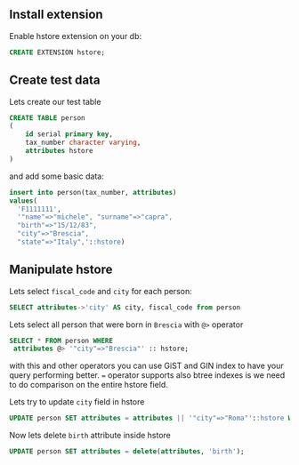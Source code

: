 ## Install extension

Enable hstore extension on your db:

```sql
CREATE EXTENSION hstore;
```

## Create test data

Lets create our test table

```sql
CREATE TABLE person
(
    id serial primary key,
    tax_number character varying,
    attributes hstore
)
```

and add some basic data:

```sql
insert into person(tax_number, attributes) 
values(
  'F1111111', 
  '"name"=>"michele", "surname"=>"capra",
  "birth"=>"15/12/83",
  "city"=>"Brescia",
  "state"=>"Italy",'::hstore)
```

## Manipulate hstore

Lets select `fiscal_code` and `city` for each person:
```sql
SELECT attributes->'city' AS city, fiscal_code from person
```
Lets select all person that were born in `Brescia` with `@>` operator
```sql
SELECT * FROM person WHERE
 attributes @> '"city"=>"Brescia"' :: hstore;
```

with this and other operators you can use GiST and GIN index to have your query performing better. `=` operator supports also btree indexes is we need to do comparison on the entire hstore field.

Lets try to update `city` field in hstore 
```sql
UPDATE person SET attributes = attributes || '"city"=>"Roma"'::hstore WHERE fiscal_code= 'F1111111';
```

Now lets delete `birth` attribute inside hstore
```sql
UPDATE person SET attributes = delete(attributes, 'birth');
```
